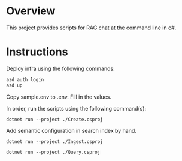 # Overview
This project provides scripts for RAG chat at the command line in c#.

# Instructions

Deploy infra using the following commands:
```bash
azd auth login
azd up
```

Copy sample.env to .env.
Fill in the <redacted> values.

In order, run the scripts using the following command(s):


```
dotnet run --project ./Create.csproj
```
Add semantic configuration in search index by hand.

```
dotnet run --project ./Ingest.csproj
```

```
dotnet run --project ./Query.csproj
```